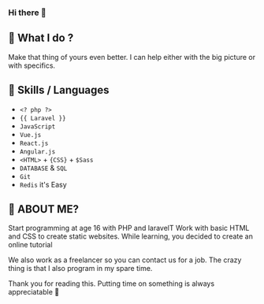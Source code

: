 ### Hi there 👋
## 🔭 What I do ? 
Make that thing of yours even better. I can help either with the big picture or with specifics. 

## 👯 Skills / Languages

- `<? php ?>` 
- `{{ Laravel }}` 
- `JavaScript`
- `Vue.js` 
- `React.js`  
- `Angular.js`
- `<HTML>` + `{CSS}` + `$Sass` 
- `DATABASE` & `SQL`
- `Git`
- `Redis` it's Easy

## 🤔 ABOUT ME?
Start programming at age 16 with PHP and laravelT Work with basic HTML and CSS to create static websites. While learning, you decided to create an online tutorial

We also work as a freelancer so you can contact us for a job. The crazy thing is that I also program in my spare time.

Thank you for reading this. Putting time on something is always appreciatable 🙏
